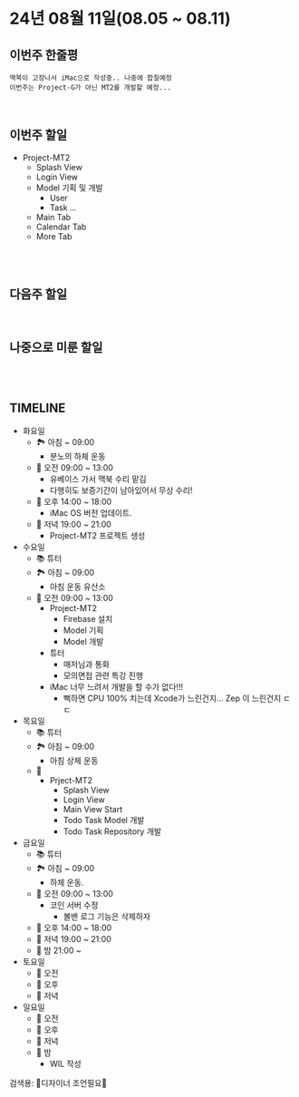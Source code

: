 # 24년 08월 11일(08.05 ~ 08.11)

## **이번주 한줄평**
```
맥북이 고장나서 iMac으로 작성중.. 나중에 합칠예정   
이번주는 Project-G가 아닌 MT2를 개발할 예정...   
```

<br/>

## 이번주 할일
- Project-MT2
    - Splash View
    - Login View
    - Model 기획 및 개발
        - User
        - Task ...
    - Main Tab
    - Calendar Tab
    - More Tab
<br/>


<br/>

## 다음주 할일

<br/>

## 나중으로 미룬 할일

<br/>
<br/>


## TIMELINE
- 화요일
    - 🏞️ 아침 ~ 09:00
        - 분노의 하체 운동
    - 🌅 오전 09:00 ~ 13:00 
        - 유베이스 가서 맥북 수리 맡김
        - 다행히도 보증기간이 남아있어서 무상 수리!
    - 🌄 오후 14:00 ~ 18:00
        - iMac OS 버전 업데이트.
    - 🌇 저녁 19:00 ~ 21:00
        - Project-MT2 프로젝트 생성
- 수요일
    - 📚 튜터
    - 🏞️ 아침 ~ 09:00
        - 아침 운동 유산소
    - 🌅 오전 09:00 ~ 13:00 
        - Project-MT2
            - Firebase 설치
            - Model 기획
            - Model 개발
        - 튜터
            - 매저님과 통화
            - 모의면접 관련 특강 진행
        - iMac 너무 느려서 개발을 할 수가 없다!!!
            - 뻑하면 CPU 100% 치는데 Xcode가 느린건지... Zep 이 느린건지 ㄷㄷ
- 목요일
    - 📚 튜터
    - 🏞️ 아침 ~ 09:00
        - 아침 상체 운동
    - 🌅
        - Prject-MT2 
            - Splash View
            - Login View
            - Main View Start
            - Todo Task Model 개발
            - Todo Task Repository 개발
- 금요일
    - 📚 튜터
    - 🏞️ 아침 ~ 09:00
        - 하체 운동.
    - 🌅 오전 09:00 ~ 13:00 
        - 코인 서버 수정
            - 볼밴 로그 기능은 삭제하자  
    - 🌄 오후 14:00 ~ 18:00
    - 🌇 저녁 19:00 ~ 21:00
    - 🌙 밤  21:00 ~ 
- 토요일
    - 🌅 오전 
    - 🌄 오후 
    - 🌇 저녁 
- 일요일
    - 🌅 오전 
    - 🌄 오후 
    - 🌇 저녁 
    - 🌙 밤 
        - WIL 작성



검색용:
🎨디자이너 조언필요🎨